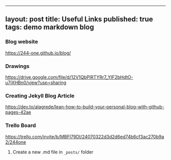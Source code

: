 --------
layout: post
title: Useful Links
published: true
tags: demo markdown blog
--------

### Blog website
https://244-one.github.io/blog/

### Drawings
https://drive.google.com/file/d/12V1QbPlRTYRr7_YIF2bHdtO-u7jXHBn0/view?usp=sharing

### Creating Jekyll Blog Article
https://dev.to/alagrede/lean-how-to-build-your-personal-blog-with-github-pages-42ae

### Trello Board
https://trello.com/invite/b/MBFl79DI/24070322d3d2d6ed74b6cf3ac270b9a2/244one


1. Create a new .md file in `_posts/` folder
